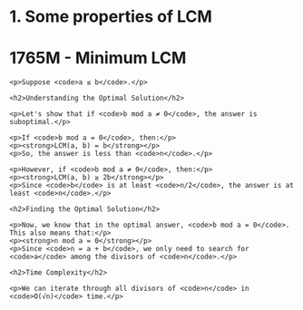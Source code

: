 <h1>1. Some properties of LCM</h1>
    <h1>1765M - Minimum LCM</h1>

    <p>Suppose <code>a ≤ b</code>.</p>

    <h2>Understanding the Optimal Solution</h2>

    <p>Let's show that if <code>b mod a ≠ 0</code>, the answer is suboptimal.</p>

    <p>If <code>b mod a = 0</code>, then:</p>
    <p><strong>LCM(a, b) = b</strong></p>
    <p>So, the answer is less than <code>n</code>.</p>

    <p>However, if <code>b mod a ≠ 0</code>, then:</p>
    <p><strong>LCM(a, b) ≥ 2b</strong></p>
    <p>Since <code>b</code> is at least <code>n/2</code>, the answer is at least <code>n</code>.</p>

    <h2>Finding the Optimal Solution</h2>

    <p>Now, we know that in the optimal answer, <code>b mod a = 0</code>. This also means that:</p>
    <p><strong>n mod a = 0</strong></p>
    <p>Since <code>n = a + b</code>, we only need to search for <code>a</code> among the divisors of <code>n</code>.</p>

    <h2>Time Complexity</h2>

    <p>We can iterate through all divisors of <code>n</code> in <code>O(√n)</code> time.</p>




